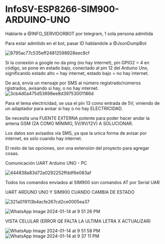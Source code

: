# InfoSV-ESP8266-SIM900-ARDUINO-UNO

Hablarle a @INFO_SERVIDORBOT por telegram, 1 sola persona admitida

Para estar admitido en el bot, pasar ID hablandole a @JsonDumpBot


![8795ac77c535eff24812598928eec8cf](https://github.com/matialegre/InfoSV-ESP8266-SIM900-ARDUINO-UNO/assets/127926199/c29a7ac1-0944-4f68-a969-faaa97c62b70)



Si la conexión a google no da ping (no hay internet), pin GPIO2 = 4 en código, se pone en estado bajo, conectado al pin 12 del Arduino Uno, significando estado alto = hay internet, estado bajo = no hay internet. 

De acá, envía un mensaje por SMS al número registrado/números rgistrados, avisando si hay, o no hay internet.
![3cb4d0a475d53698ee8d39753001186d](https://github.com/matialegre/InfoSV-ESP8266-SIM900-ARDUINO-UNO/assets/127926199/894124df-13c7-48e4-9bf0-0d5d891808b9)



Para el tema electricidad, se usa el pin 13 como entrada de 5V, viniendo de un adaptador para avisar si hay o no hay ELECTRICIDAD.

Se necesita una FUENTE EXTERNA potente para poder hacer andar la antena GSM (2A COMO MÍNIMO, 5V/9V/12V) A SOLUCIONAR.



Los datos son avisados vía SMS, ya que la unica forma de avisar por internet, es solo cuando hay internet.

El resto de las opciones, son una extensión del proyecto para agregar cosas.


Comunicación UART Arduino UNO - PC

![444838a83d72a0292252ffddf6e083af](https://github.com/matialegre/InfoSV-ESP8266-SIM900-ARDUINO-UNO/assets/127926199/8895c4ff-5978-49ba-bfd8-6c74d84fb41f)


Todos los comandos enviados al SIM900 son comandos AT por Serial UAR



UART ARDUNO UNO Y SIM900 CUANDO CAMBIA DE ESTADO

![321a019113b4acfe267cd2ce0005ea37](https://github.com/matialegre/InfoSV-ESP8266-SIM900-ARDUINO-UNO/assets/127926199/eadc755e-642b-4d43-b898-320d4b622b21)


![WhatsApp Image 2024-01-14 at 9 51 26 PM](https://github.com/matialegre/InfoSV-ESP8266-SIM900-ARDUINO-UNO/assets/127926199/64e2b562-f6cd-48bd-957c-7b999b3ac802)


VISTA CELULAR (ERROR QE FALTA LA ULTIMA LETRA X ACTUALIZAR)


![WhatsApp Image 2024-01-14 at 9 51 58 PM](https://github.com/matialegre/InfoSV-ESP8266-SIM900-ARDUINO-UNO/assets/127926199/4b32d56d-e4ef-406a-a50f-5d87a05ef661)
![WhatsApp Image 2024-01-14 at 9 37 11 PM](https://github.com/matialegre/InfoSV-ESP8266-SIM900-ARDUINO-UNO/assets/127926199/edc3a7d0-31c3-4a98-9969-bffc9cf84667)



